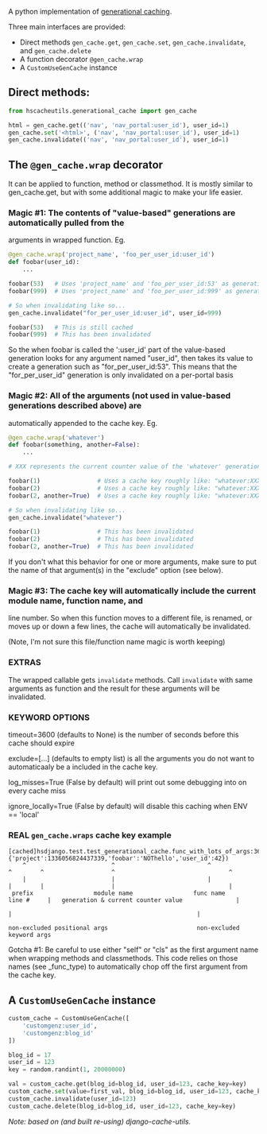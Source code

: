 A python implementation of [generational caching](http://www.regexprn.com/2011/06/web-application-caching-strategies_05.html).

Three main interfaces are provided:

 - Direct methods `gen_cache.get`, `gen_cache.set`, `gen_cache.invalidate`, and `gen_cache.delete`
 - A function decorator `@gen_cache.wrap`
 - A `CustomUseGenCache` instance


## Direct methods:

```python
from hscacheutils.generational_cache import gen_cache

html = gen_cache.get(('nav', 'nav_portal:user_id'), user_id=1)
gen_cache.set('<html>', ('nav', 'nav_portal:user_id'), user_id=1)
gen_cache.invalidate(('nav', 'nav_portal:user_id'), user_id=1)
```

## The `@gen_cache.wrap` decorator

It can be applied to function, method or classmethod. It is mostly similar to gen_cache.get, but with some additional magic to make your life easier.


### Magic #1: The contents of "value-based" generations are automatically pulled from the
arguments in wrapped function. Eg.

```python
@gen_cache.wrap('project_name', 'foo_per_user_id:user_id')
def foobar(user_id):
    ...

foobar(53)   # Uses 'project_name' and 'foo_per_user_id:53' as generations
foobar(999)  # Uses 'project_name' and 'foo_per_user_id:999' as generations

# So when invalidating like so...
gen_cache.invalidate("for_per_user_id:user_id", user_id=999)

foobar(53)   # This is still cached
foobar(999)  # This has been invalidated
```

So the when foobar is called the ':user_id' part of the value-based generation looks for any
argument named "user_id", then takes its value to create a generation such as "for_per_user_id:53".
This means that the "for_per_user_id" generation is only invalidated on a per-portal basis


### Magic #2: All of the arguments (not used in value-based generations described above) are
automatically appended to the cache key. Eg.

```python
@gen_cache.wrap('whatever')
def foobar(something, another=False):
    ...

# XXX represents the current counter value of the 'whatever' generation

foobar(1)                # Uses a cache key roughly like: "whatever:XXX [1]{another=False}"
foobar(2)                # Uses a cache key roughly like: "whatever:XXX [2]{another=False}"
foobar(2, another=True)  # Uses a cache key roughly like: "whatever:XXX [2]{another=True}"

# So when invalidating like so...
gen_cache.invalidate("whatever")

foobar(1)                # This has been invalidated
foobar(2)                # This has been invalidated
foobar(2, another=True)  # This has been invalidated
```

If you don't what this behavior for one or more arguments, make sure to put the name of that
argument(s) in the "exclude" option (see below).


### Magic #3: The cache key will automatically include the current module name, function name, and
line number. So when this function moves to a different file, is renamed, or moves up or down a
few lines, the cache will automatically be invalidated.

(Note, I'm not sure this file/function name magic is worth keeping)

### EXTRAS

The wrapped callable gets `invalidate` methods. Call `invalidate` with
same arguments as function and the result for these arguments will be
invalidated.

### KEYWORD OPTIONS

timeout=3600 (defaults to None) is the number of seconds before this cache should expire

exclude=[...] (defaults to empty list) is all the arguments you do not want to automaticaaly be
a included in the cache key.

log_misses=True (False by default) will print out some debugging into on every cache miss

ignore_locally=True (False by default) will disable this caching when ENV == 'local'

### REAL `gen_cache.wraps` cache key example

    [cached]hsdjango.test.test_generational_cache.func_with_lots_of_args:369(['one','two']{'project':1336056824437339,'foobar':'NOThello','user_id':42})
        ^                        ^                          ^             ^        ^                   ^                                ^
        |                        |                          |             |        |                   |                                |
     prefix                 module name                 func name       line #     |   generation & current counter value               |
                                                                                   |                                                    |
                                                                       non-excluded positional args                         non-excluded keyword args




Gotcha #1: Be careful to use either "self" or "cls" as the first argument name when wrapping
methods and classmethods. This code relies on those names (see _func_type) to automatically
chop off the first argument from the cache key.




## A `CustomUseGenCache` instance

```python
custom_cache = CustomUseGenCache([
    'customgenz:user_id',
    'customgenz:blog_id'
])

blog_id = 17
user_id = 123
key = random.randint(1, 20000000)

val = custom_cache.get(blog_id=blog_id, user_id=123, cache_key=key)
custom_cache.set(value=first_val, blog_id=blog_id, user_id=123, cache_key=key)
custom_cache.invalidate(user_id=123)
custom_cache.delete(blog_id=blog_id, user_id=123, cache_key=key)
```


_Note: based on (and built re-using) django-cache-utils._

